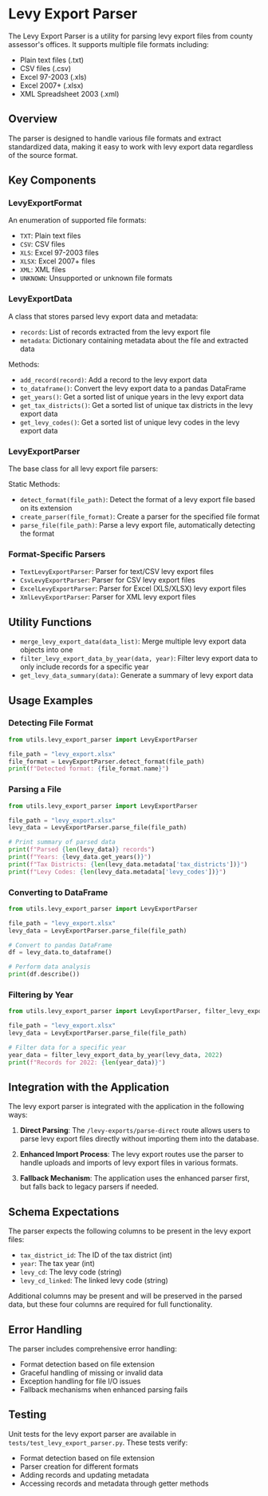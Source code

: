 # Levy Export Parser

The Levy Export Parser is a utility for parsing levy export files from county assessor's offices. It supports multiple file formats including:

- Plain text files (.txt)
- CSV files (.csv)
- Excel 97-2003 (.xls)
- Excel 2007+ (.xlsx)
- XML Spreadsheet 2003 (.xml)

## Overview

The parser is designed to handle various file formats and extract standardized data, making it easy to work with levy export data regardless of the source format.

## Key Components

### LevyExportFormat

An enumeration of supported file formats:

- `TXT`: Plain text files
- `CSV`: CSV files
- `XLS`: Excel 97-2003 files
- `XLSX`: Excel 2007+ files
- `XML`: XML files
- `UNKNOWN`: Unsupported or unknown file formats

### LevyExportData

A class that stores parsed levy export data and metadata:

- `records`: List of records extracted from the levy export file
- `metadata`: Dictionary containing metadata about the file and extracted data

Methods:
- `add_record(record)`: Add a record to the levy export data
- `to_dataframe()`: Convert the levy export data to a pandas DataFrame
- `get_years()`: Get a sorted list of unique years in the levy export data
- `get_tax_districts()`: Get a sorted list of unique tax districts in the levy export data
- `get_levy_codes()`: Get a sorted list of unique levy codes in the levy export data

### LevyExportParser

The base class for all levy export file parsers:

Static Methods:
- `detect_format(file_path)`: Detect the format of a levy export file based on its extension
- `create_parser(file_format)`: Create a parser for the specified file format
- `parse_file(file_path)`: Parse a levy export file, automatically detecting the format

### Format-Specific Parsers

- `TextLevyExportParser`: Parser for text/CSV levy export files
- `CsvLevyExportParser`: Parser for CSV levy export files
- `ExcelLevyExportParser`: Parser for Excel (XLS/XLSX) levy export files
- `XmlLevyExportParser`: Parser for XML levy export files

## Utility Functions

- `merge_levy_export_data(data_list)`: Merge multiple levy export data objects into one
- `filter_levy_export_data_by_year(data, year)`: Filter levy export data to only include records for a specific year
- `get_levy_data_summary(data)`: Generate a summary of levy export data

## Usage Examples

### Detecting File Format

```python
from utils.levy_export_parser import LevyExportParser

file_path = "levy_export.xlsx"
file_format = LevyExportParser.detect_format(file_path)
print(f"Detected format: {file_format.name}")
```

### Parsing a File

```python
from utils.levy_export_parser import LevyExportParser

file_path = "levy_export.xlsx"
levy_data = LevyExportParser.parse_file(file_path)

# Print summary of parsed data
print(f"Parsed {len(levy_data)} records")
print(f"Years: {levy_data.get_years()}")
print(f"Tax Districts: {len(levy_data.metadata['tax_districts'])}")
print(f"Levy Codes: {len(levy_data.metadata['levy_codes'])}")
```

### Converting to DataFrame

```python
from utils.levy_export_parser import LevyExportParser

file_path = "levy_export.xlsx"
levy_data = LevyExportParser.parse_file(file_path)

# Convert to pandas DataFrame
df = levy_data.to_dataframe()

# Perform data analysis
print(df.describe())
```

### Filtering by Year

```python
from utils.levy_export_parser import LevyExportParser, filter_levy_export_data_by_year

file_path = "levy_export.xlsx"
levy_data = LevyExportParser.parse_file(file_path)

# Filter data for a specific year
year_data = filter_levy_export_data_by_year(levy_data, 2022)
print(f"Records for 2022: {len(year_data)}")
```

## Integration with the Application

The levy export parser is integrated with the application in the following ways:

1. **Direct Parsing**: The `/levy-exports/parse-direct` route allows users to parse levy export files directly without importing them into the database.

2. **Enhanced Import Process**: The levy export routes use the parser to handle uploads and imports of levy export files in various formats.

3. **Fallback Mechanism**: The application uses the enhanced parser first, but falls back to legacy parsers if needed.

## Schema Expectations

The parser expects the following columns to be present in the levy export files:

- `tax_district_id`: The ID of the tax district (int)
- `year`: The tax year (int)
- `levy_cd`: The levy code (string)
- `levy_cd_linked`: The linked levy code (string)

Additional columns may be present and will be preserved in the parsed data, but these four columns are required for full functionality.

## Error Handling

The parser includes comprehensive error handling:

- Format detection based on file extension
- Graceful handling of missing or invalid data
- Exception handling for file I/O issues
- Fallback mechanisms when enhanced parsing fails

## Testing

Unit tests for the levy export parser are available in `tests/test_levy_export_parser.py`. These tests verify:

- Format detection based on file extension
- Parser creation for different formats
- Adding records and updating metadata
- Accessing records and metadata through getter methods